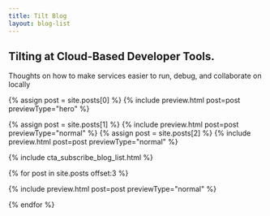 ```yaml
---
title: Tilt Blog
layout: blog-list
---
```


<div class="row row--flexStart u-marginBottom2_5 u-marginBottomUnitOnMobile">
<div class="col--blogHeader">
<h2>Tilting at Cloud-Based Developer Tools.</h2>
</div>

<div class="col--blogDescription">
Thoughts on how to make services easier to run, debug, and collaborate on locally
</div>
</div>

{% assign post = site.posts[0] %}
{% include preview.html post=post previewType="hero" %}

{% assign post = site.posts[1] %}
{% include preview.html post=post previewType="normal" %}
{% assign post = site.posts[2] %}
{% include preview.html post=post previewType="normal" %}

{% include cta_subscribe_blog_list.html %}

{% for post in site.posts offset:3 %}

{% include preview.html post=post previewType="normal" %}

{% endfor %}
